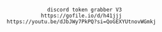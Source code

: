                               discord token grabber V3 
                            https://gofile.io/d/h41jjj
                 https://youtu.be/dJbJWy7PkPQ?si=QoGEXYUtnovWGmkj